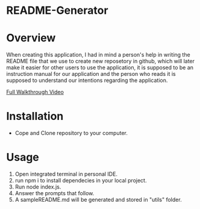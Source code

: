 # README-Generator

# Overview
When creating this application, I had in mind a person's help in writing the README file that we use to create new reposetory in github, which will later make it easier for other users to use the application, it is supposed to be an instruction manual for our application and the person who reads it is supposed to understand our intentions regarding the application.


[Full Walkthrough Video](/utils/assets/16.01.2024_22.44.52_REC.mp4)


# Installation
* Cope and Clone repository to your computer.

# Usage 
1. Open integrated terminal in personal IDE.
2. run npm i to install dependecies in your local project.
3. Run node index.js.
4. Answer the prompts that follow.
5. A sampleREADME.md will be generated and stored in "utils" folder.